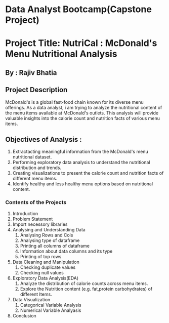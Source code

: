 # Data Analyst Bootcamp(Capstone Project)

# Project Title: NutriCal : McDonald's Menu Nutritional Analysis
## By : Rajiv Bhatia

## Project Description


McDonald's is a global fast-food chain known for its diverse menu offerings. As a data analyst, i am trying to analyze the nutritional content of the menu items available at McDonald's outlets. This analysis will provide valuable insights into the calorie count and nutrition facts of various menu items.

## Objectives of Analysis :
1.	Extractacting meaningful information from the McDonald's menu nutritional dataset.
2.	Performing exploratory data analysis to understand the nutritional distribution and trends.
3.	Creating visualizations to present the calorie count and nutrition facts of different menu items.
4.	Identify healthy and less healthy menu options based on nutritional content.

### Contents of the Projects

1. Introduction
2. Problem Statement
3. Import necessory libraries
4. Analysing and Understanding Data
   1. Analysing Rows and Cols
   2. Analysing type of dataframe
   3. Printing all columns of dataframe
   4. Information about data columns and its type
   5. Printing of top rows
5. Data Cleaning and Manipulation
   1. Checking duplicate values
   2. Checking null values
6. Exploratory Data Analysis(EDA)
   1. Analyze the distribution of calorie counts across menu items.
   2. Explore the Nutrition content (e.g. fat,protein carbohydrates) of different Items.
7. Data Visualization
   1. Categorical Variable Analysis
   2. Numerical Variable Analyasis
8. Conclusion

